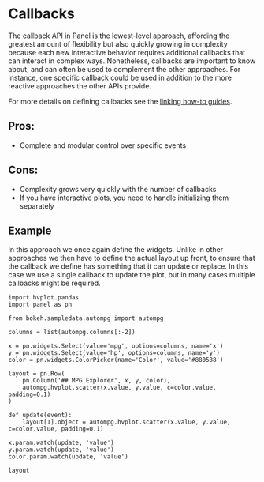 # Callbacks

The callback API in Panel is the lowest-level approach, affording the greatest amount of flexibility but also quickly growing in complexity because each new interactive behavior requires additional callbacks that can interact in complex ways. Nonetheless, callbacks are important to know about, and can often be used to complement the other approaches. For instance, one specific callback could be used in addition to the more reactive approaches the other APIs provide.

For more details on defining callbacks see the [linking how-to guides](../../how_to/links/index.md).

## Pros:

+ Complete and modular control over specific events

## Cons:

- Complexity grows very quickly with the number of callbacks
- If you have interactive plots, you need to handle initializing them separately

## Example

In this approach we once again define the widgets. Unlike in other approaches we then have to define the actual layout up front, to ensure that the callback we define has something that it can update or replace. In this case we use a single callback to update the plot, but in many cases multiple callbacks might be required.

```{pyodide}
import hvplot.pandas
import panel as pn

from bokeh.sampledata.autompg import autompg

columns = list(autompg.columns[:-2])

x = pn.widgets.Select(value='mpg', options=columns, name='x')
y = pn.widgets.Select(value='hp', options=columns, name='y')
color = pn.widgets.ColorPicker(name='Color', value='#880588')

layout = pn.Row(
    pn.Column('## MPG Explorer', x, y, color),
    autompg.hvplot.scatter(x.value, y.value, c=color.value, padding=0.1)
)

def update(event):
    layout[1].object = autompg.hvplot.scatter(x.value, y.value, c=color.value, padding=0.1)

x.param.watch(update, 'value')
y.param.watch(update, 'value')
color.param.watch(update, 'value')

layout
```
